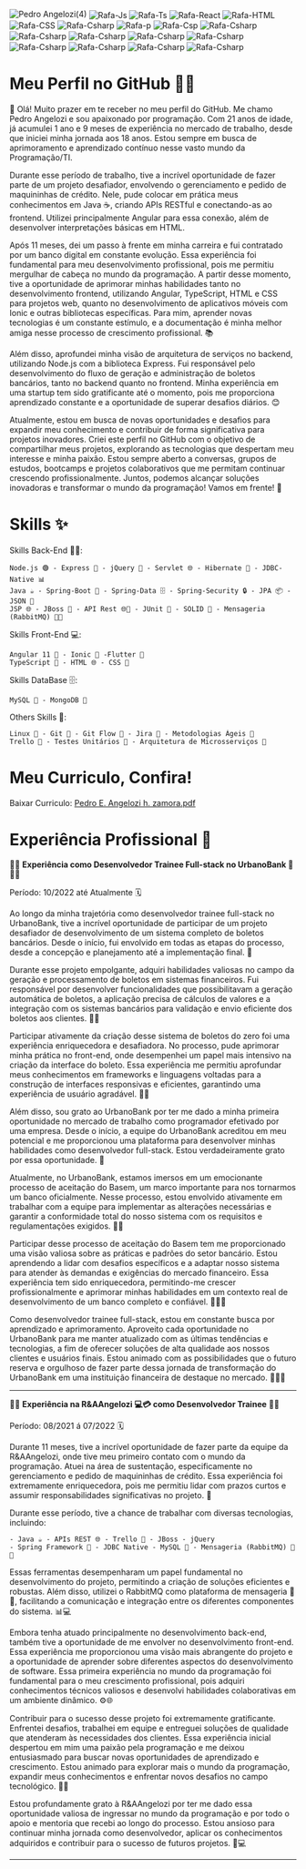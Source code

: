 
![Pedro Angelozi(4)](https://github.com/PedroEnriqueAngelozi/PedroEnriqueAngelozi/assets/139080962/b4ce18ec-750a-47e0-95b8-2d4ca0a89287)
  <img align="center" alt="Rafa-Js" src="https://img.shields.io/badge/Node.js-43853D?style=for-the-badge&logo=node.js&logoColor=white">
  <img align="center" alt="Rafa-Ts" src="https://img.shields.io/badge/Java-ED8B00?style=for-the-badge&logo=java&logoColor=white">
  <img align="center" alt="Rafa-React"  src="https://img.shields.io/badge/Spring-6DB33F?style=for-the-badge&logo=spring&logoColor=white">
  <img align="center" alt="Rafa-HTML"  src="https://img.shields.io/badge/Express.js-404D59?style=for-the-badge">
  <img align="center" alt="Rafa-CSS"  src="https://img.shields.io/badge/jQuery-0769AD?style=for-the-badge&logo=jquery&logoColor=white">
  <img align="center" alt="Rafa-Csharp"  src="https://img.shields.io/badge/HTML5-E34F26?style=for-the-badge&logo=html5&logoColor=white">
  <img align="center" alt="Rafa-p"  src="https://img.shields.io/badge/CSS3-1572B6?style=for-the-badge&logo=css3&logoColor=white">
  <img align="center" alt="Rafa-Csp"  src="https://img.shields.io/badge/AngularJS-E23237?style=for-the-badge&logo=angularjs&logoColor=white">
  <img align="center" alt="Rafa-Csharp"  src="https://img.shields.io/badge/TypeScript-007ACC?style=for-the-badge&logo=typescript&logoColor=white">
  <img align="center" alt="Rafa-Csharp"  src="https://img.shields.io/badge/Bootstrap-563D7C?style=for-the-badge&logo=bootstrap&logoColor=white">
  <img align="center" alt="Rafa-Csharp"  src="https://img.shields.io/badge/MongoDB-4EA94B?style=for-the-badge&logo=mongodb&logoColor=white">
  <img align="center" alt="Rafa-Csharp"  src="https://img.shields.io/badge/MySQL-00000F?style=for-the-badge&logo=mysql&logoColor=white">
  <img align="center" alt="Rafa-Csharp"  src="https://img.shields.io/badge/Linux-E34F26?style=for-the-badge&logo=linux&logoColor=black">
  <img align="center" alt="Rafa-Csharp"  src="https://img.shields.io/badge/Windows-017AD7?style=for-the-badge&logo=windows&logoColor=white">
  <img align="center" alt="Rafa-Csharp"  src="https://img.shields.io/badge/Git-E34F26?style=for-the-badge&logo=git&logoColor=white">
  <img align="center" alt="Rafa-Csharp"  src="https://img.shields.io/badge/Heroku-430098?style=for-the-badge&logo=heroku&logoColor=white">
  <img align="center" alt="Rafa-Csharp"  src="https://img.shields.io/badge/Flutter-02569B?style=for-the-badge&logo=flutter&logoColor=white">

<!--
**PedroEnriqueAngelozi/PedroEnriqueAngelozi** is a ✨ _special_ ✨ repository because its `README.md` (this file) appears on your GitHub profile.

Here are some ideas to get you started:

- 🔭 I’m currently working on ...
- 🌱 I’m currently learning ...
- 👯 I’m looking to collaborate on ...
- 🤔 I’m looking for help with ...
- 💬 Ask me about ...
- 📫 How to reach me: ...
- 😄 Pronouns: ...
- ⚡ Fun fact: ...
-->
# Meu Perfil no GitHub 👨‍💻

👋 Olá! Muito prazer em te receber no meu perfil do GitHub. Me chamo Pedro Angelozi e sou apaixonado por programação. Com 21 anos de idade, já acumulei 1 ano e 9 meses de experiência no mercado de trabalho, desde que iniciei minha jornada aos 18 anos. Estou sempre em busca de aprimoramento e aprendizado contínuo nesse vasto mundo da Programação/TI.

Durante esse período de trabalho, tive a incrível oportunidade de fazer parte de um projeto desafiador, envolvendo o gerenciamento e pedido de maquininhas de crédito. Nele, pude colocar em prática meus conhecimentos em Java ☕️, criando APIs RESTful e conectando-as ao frontend. Utilizei principalmente Angular para essa conexão, além de desenvolver interpretações básicas em HTML.

Após 11 meses, dei um passo à frente em minha carreira e fui contratado por um banco digital em constante evolução. Essa experiência foi fundamental para meu desenvolvimento profissional, pois me permitiu mergulhar de cabeça no mundo da programação. A partir desse momento, tive a oportunidade de aprimorar minhas habilidades tanto no desenvolvimento frontend, utilizando Angular, TypeScript, HTML e CSS para projetos web, quanto no desenvolvimento de aplicativos móveis com Ionic e outras bibliotecas específicas. Para mim, aprender novas tecnologias é um constante estímulo, e a documentação é minha melhor amiga nesse processo de crescimento profissional. 📚

Além disso, aprofundei minha visão de arquitetura de serviços no backend, utilizando Node.js com a biblioteca Express. Fui responsável pelo desenvolvimento do fluxo de geração e administração de boletos bancários, tanto no backend quanto no frontend. Minha experiência em uma startup tem sido gratificante até o momento, pois me proporciona aprendizado constante e a oportunidade de superar desafios diários. 😊

Atualmente, estou em busca de novas oportunidades e desafios para expandir meu conhecimento e contribuir de forma significativa para projetos inovadores. Criei este perfil no GitHub com o objetivo de compartilhar meus projetos, explorando as tecnologias que despertam meu interesse e minha paixão. Estou sempre aberto a conversas, grupos de estudos, bootcamps e projetos colaborativos que me permitam continuar crescendo profissionalmente. Juntos, podemos alcançar soluções inovadoras e transformar o mundo da programação! Vamos em frente! 🚀

# Skills ✨

Skills Back-End 👨‍💻:

    Node.js 🟢 - Express 🚀 - jQuery 🤝 - Servlet 🌐 - Hibernate 🌙 - JDBC-Native 📊
    Java ☕️ - Spring-Boot 🌱 - Spring-Data 🗄️ - Spring-Security 🔒 - JPA 📦 - JSON 📄 
    JSP 🌐 - JBoss 🚀 - API Rest 🌐🔌 - JUnit 🧪 - SOLID 🧱 - Mensageria (RabbitMQ) 🐇📩

Skills Front-End 💻:

    Angular 11 🔺 - Ionic 📱 -Flutter 🦋
    TypeScript 📜 - HTML 🌐 - CSS 🎨

Skills DataBase 🗄️: 

    MySQL 🐬 - MongoDB 🍃

Others Skills 🌟:

    Linux 🐧 - Git 🐙 - Git Flow 🌊 - Jira 📝 - Metodologias Ágeis 🚀
    Trello 📌 - Testes Unitários 🧪 - Arquitetura de Microsserviços 🏢

# Meu Curriculo, Confira!

Baixar Curriculo:  [Pedro E. Angelozi h. zamora.pdf](https://github.com/PedroEnriqueAngelozi/PedroEnriqueAngelozi/files/12064618/Pedro.E.Angelozi.h.zamora.pdf)

# Experiência Profissional 💼

👨‍💻 **Experiência como Desenvolvedor Trainee Full-stack no UrbanoBank 🏦** 👨‍💼

Período: 10/2022 até Atualmente 🗓️

Ao longo da minha trajetória como desenvolvedor trainee full-stack no UrbanoBank, tive a incrível oportunidade de participar de um projeto desafiador de desenvolvimento de um sistema completo de boletos bancários. Desde o início, fui envolvido em todas as etapas do processo, desde a concepção e planejamento até a implementação final. 🚀

Durante esse projeto empolgante, adquiri habilidades valiosas no campo da geração e processamento de boletos em sistemas financeiros. Fui responsável por desenvolver funcionalidades que possibilitavam a geração automática de boletos, a aplicação precisa de cálculos de valores e a integração com os sistemas bancários para validação e envio eficiente dos boletos aos clientes. 💼💡

Participar ativamente da criação desse sistema de boletos do zero foi uma experiência enriquecedora e desafiadora. No processo, pude aprimorar minha prática no front-end, onde desempenhei um papel mais intensivo na criação da interface do boleto. Essa experiência me permitiu aprofundar meus conhecimentos em frameworks e linguagens voltadas para a construção de interfaces responsivas e eficientes, garantindo uma experiência de usuário agradável. 🎨📲

Além disso, sou grato ao UrbanoBank por ter me dado a minha primeira oportunidade no mercado de trabalho como programador efetivado por uma empresa. Desde o início, a equipe do UrbanoBank acreditou em meu potencial e me proporcionou uma plataforma para desenvolver minhas habilidades como desenvolvedor full-stack. Estou verdadeiramente grato por essa oportunidade. 🙏

Atualmente, no UrbanoBank, estamos imersos em um emocionante processo de aceitação do Basem, um marco importante para nos tornarmos um banco oficialmente. Nesse processo, estou envolvido ativamente em trabalhar com a equipe para implementar as alterações necessárias e garantir a conformidade total do nosso sistema com os requisitos e regulamentações exigidos. 💼🏦

Participar desse processo de aceitação do Basem tem me proporcionado uma visão valiosa sobre as práticas e padrões do setor bancário. Estou aprendendo a lidar com desafios específicos e a adaptar nosso sistema para atender às demandas e exigências do mercado financeiro. Essa experiência tem sido enriquecedora, permitindo-me crescer profissionalmente e aprimorar minhas habilidades em um contexto real de desenvolvimento de um banco completo e confiável. 💪💼🚀

Como desenvolvedor trainee full-stack, estou em constante busca por aprendizado e aprimoramento. Aproveito cada oportunidade no UrbanoBank para me manter atualizado com as últimas tendências e tecnologias, a fim de oferecer soluções de alta qualidade aos nossos clientes e usuários finais. Estou animado com as possibilidades que o futuro reserva e orgulhoso de fazer parte dessa jornada de transformação do UrbanoBank em uma instituição financeira de destaque no mercado. 🌟💼🔥

------------------------------

👨‍💻 **Experiência na R&AAngelozi 💻💳 como Desenvolvedor Trainee** 👨‍💼

Período: 08/2021 á 07/2022 🗓️

Durante 11 meses, tive a incrível oportunidade de fazer parte da equipe da R&AAngelozi, onde tive meu primeiro contato com o mundo da programação. Atuei na área de sustentação, especificamente no gerenciamento e pedido de maquininhas de crédito. Essa experiência foi extremamente enriquecedora, pois me permitiu lidar com prazos curtos e assumir responsabilidades significativas no projeto. 💼

Durante esse período, tive a chance de trabalhar com diversas tecnologias, incluindo:

    - Java ☕️ - APIs REST 🌐 - Trello 📝 - JBoss - jQuery
    - Spring Framework 🌱 - JDBC Native - MySQL 🐬 - Mensageria (RabbitMQ) 🐇📩
    

Essas ferramentas desempenharam um papel fundamental no desenvolvimento do projeto, permitindo a criação de soluções eficientes e robustas. Além disso, utilizei o RabbitMQ como plataforma de mensageria 🐇📨, facilitando a comunicação e integração entre os diferentes componentes do sistema. 📊💻

Embora tenha atuado principalmente no desenvolvimento back-end, também tive a oportunidade de me envolver no desenvolvimento front-end. Essa experiência me proporcionou uma visão mais abrangente do projeto e a oportunidade de aprender sobre diferentes aspectos do desenvolvimento de software. Essa primeira experiência no mundo da programação foi fundamental para o meu crescimento profissional, pois adquiri conhecimentos técnicos valiosos e desenvolvi habilidades colaborativas em um ambiente dinâmico. ⚙️🌐

Contribuir para o sucesso desse projeto foi extremamente gratificante. Enfrentei desafios, trabalhei em equipe e entreguei soluções de qualidade que atenderam às necessidades dos clientes. Essa experiência inicial despertou em mim uma paixão pela programação e me deixou entusiasmado para buscar novas oportunidades de aprendizado e crescimento. Estou animado para explorar mais o mundo da programação, expandir meus conhecimentos e enfrentar novos desafios no campo tecnológico. 🚀🔧

Estou profundamente grato à R&AAngelozi por ter me dado essa oportunidade valiosa de ingressar no mundo da programação e por todo o apoio e mentoria que recebi ao longo do processo. Estou ansioso para continuar minha jornada como desenvolvedor, aplicar os conhecimentos adquiridos e contribuir para o sucesso de futuros projetos. 🙏💻

------------------------------

